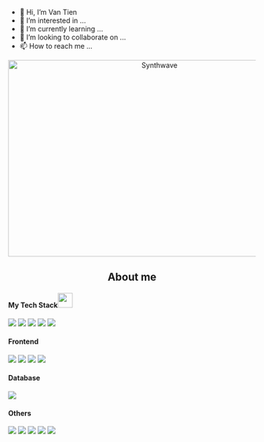 - 👋 Hi, I’m Van Tien
- 👀 I’m interested in ...
- 🌱 I’m currently learning ...
- 💞️ I’m looking to collaborate on ...
- 📫 How to reach me ...
<!---
nvantien/nvantien is a ✨ special ✨ repository because its `README.md` (this file) appears on your GitHub profile.
You can click the Preview link to take a look at your changes.
--->
<p align="center"><img src="https://thumbs.gfycat.com/GoodnaturedFondGaur-size_restricted.gif" alt="Synthwave" height="400" width="600"</p>
<h2 align="center">About me</h2>
<p>
 
</p>

 <h4>My Tech Stack<img src="https://media.giphy.com/media/WUlplcMpOCEmTGBtBW/giphy.gif" width="30"> </h4>
<p>
  <img src="http://img.shields.io/badge/-Java-007396?style=flat-square&logo=java&logoColor=ffffff">
  <img src="https://img.shields.io/badge/-Python-blue?style=flat-square">
  <img src="https://img.shields.io/badge/-C%2B%2B-green?style=flat-square&logo=java&logoColor=ffffff">
  <img src="https://img.shields.io/badge/-C%23-brightgreen?style=flat-square&logo=java&logoColor=ffffff">
  <img src="http://img.shields.io/badge/-Android-3DDC84?style=flat-square&logo=android&logoColor=ffffff">
  
</p>
 <h4>Frontend</h4>
 <p>
  <img src="https://img.shields.io/badge/-HTML5-%23E44D27?style=flat-square&logo=html5&logoColor=ffffff">
  <img src="https://img.shields.io/badge/-CSS3-%231572B6?style=flat-square&logo=css3">
  <img src="https://img.shields.io/badge/-JavaScript-%23F7DF1C?style=flat-square&logo=javascript&logoColor=000000&labelColor=%23F7DF1C&color=%23FFCE5A">
  <img src="http://img.shields.io/badge/-Abode%20Photoshop-26C9FF?style=flat-square&logo=adobe-photoshop&logoColor=ffffff">
</p>
 <h4>Database</h4>
 <p>
  <img src="http://img.shields.io/badge/-MS%20SQL%20Server-CC2927?style=flat-square&logo=microsoft-sql-server&logoColor=ffffff"
 </p>
 <h4>Others</h4>
  <p>
  <img src="https://img.shields.io/badge/-Git-%23F05032?style=flat-square&logo=git&logoColor=%23ffffff">
  <img src="https://img.shields.io/badge/-GitHub-181717?style=flat-square&logo=github">
  <img src="http://img.shields.io/badge/-VS%20Code-007ACC?style=flat-square&logo=visual-studio-code&logoColor=ffffff">
  <img src="http://img.shields.io/badge/-Android%20Studio-3DDC84?style=flat-square&logo=android-studio&logoColor=ffffff">
  <img src="http://img.shields.io/badge/-Windows-0078D6?style=flat-square&logo=windows&logoColor=ffffff">
 </p>
